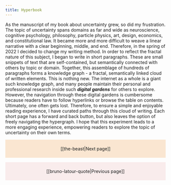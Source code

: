 ```yaml
---
title: Hyperbook
---
```

As the manuscript of my book about uncertainty grew, so did my frustration. The topic of uncertainty spans domains as far and wide as neuroscience, cognitive psychology, philosophy, particle physics, art, design, economics, and constitutional law. It became more and more difficult to weave a linear narrative with a clear beginning, middle, and end. Therefore, in the spring of 2022 I decided to change my writing method. In order to reflect the fractal nature of this subject, I began to write in short paragraphs. These are small snippets of text that are self-contained, but semantically connected with others by topic or domain. Together, this assemblage of hundreds of paragraphs forms a knowledge graph - a fractal, semantically linked cloud of written elements. This is nothing new. The internet as a whole is a giant such knowledge  graph, and many people maintain their personal and professional research inside such ***digital gardens*** for others to explore. However, the navigation through these digital gardens is cumbersome because readers have to follow hyperlinks or browse the table on contents. Ultimately, one often gets lost. Therefore, to ensure a simple and enjoyable reading experience, I have curated paths through this cloud of writing. Each short page has a forward and back button, but also leaves the option of freely navigating the hypergraph. I hope that this experiment leads to a more engaging experience, empowering readers to explore the topic of uncertainty on their own terms.


<p style="text-align: center; background-color: #fae6d1; padding: 20px">[[the-beast|Next page]]</p>
<p style="text-align: center; background-color: #f9ecec; padding: 20px">[[bruno-latour-quote|Previous page]]</p>